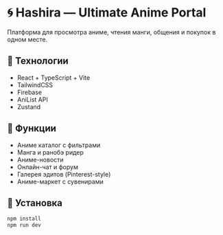 # 🌀 Hashira — Ultimate Anime Portal

Платформа для просмотра аниме, чтения манги, общения и покупок в одном месте.

## 🚀 Технологии
- React + TypeScript + Vite
- TailwindCSS
- Firebase
- AniList API
- Zustand

## 📁 Функции
- Аниме каталог с фильтрами
- Манга и ранобэ ридер
- Аниме-новости
- Онлайн-чат и форум
- Галерея эдитов (Pinterest-style)
- Аниме-маркет с сувенирами

## 🔧 Установка
```bash
npm install
npm run dev